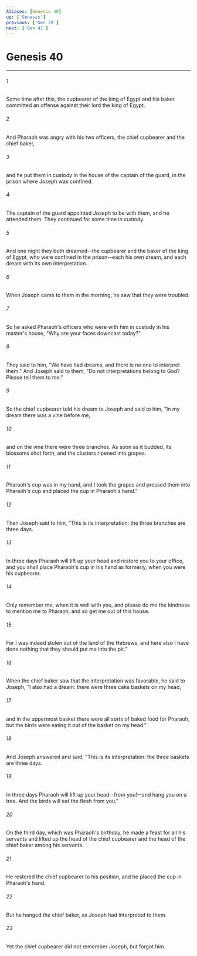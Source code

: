 ```yaml
---
Aliases: [Genesis 40]
up: ['Genesis']
previous: ['Gen 39']
next: ['Gen 41']
---
```

# Genesis 40
***



###### 1 
Some time after this, the cupbearer of the king of Egypt and his baker committed an offense against their lord the king of Egypt. 

###### 2 
And Pharaoh was angry with his two officers, the chief cupbearer and the chief baker, 

###### 3 
and he put them in custody in the house of the captain of the guard, in the prison where Joseph was confined. 

###### 4 
The captain of the guard appointed Joseph to be with them, and he attended them. They continued for some time in custody. 

###### 5 
And one night they both dreamed--the cupbearer and the baker of the king of Egypt, who were confined in the prison--each his own dream, and each dream with its own interpretation. 

###### 6 
When Joseph came to them in the morning, he saw that they were troubled. 

###### 7 
So he asked Pharaoh's officers who were with him in custody in his master's house, "Why are your faces downcast today?" 

###### 8 
They said to him, "We have had dreams, and there is no one to interpret them." And Joseph said to them, "Do not interpretations belong to God? Please tell them to me." 

###### 9 
So the chief cupbearer told his dream to Joseph and said to him, "In my dream there was a vine before me, 

###### 10 
and on the vine there were three branches. As soon as it budded, its blossoms shot forth, and the clusters ripened into grapes. 

###### 11 
Pharaoh's cup was in my hand, and I took the grapes and pressed them into Pharaoh's cup and placed the cup in Pharaoh's hand." 

###### 12 
Then Joseph said to him, "This is its interpretation: the three branches are three days. 

###### 13 
In three days Pharaoh will lift up your head and restore you to your office, and you shall place Pharaoh's cup in his hand as formerly, when you were his cupbearer. 

###### 14 
Only remember me, when it is well with you, and please do me the kindness to mention me to Pharaoh, and so get me out of this house. 

###### 15 
For I was indeed stolen out of the land of the Hebrews, and here also I have done nothing that they should put me into the pit." 

###### 16 
When the chief baker saw that the interpretation was favorable, he said to Joseph, "I also had a dream: there were three cake baskets on my head, 

###### 17 
and in the uppermost basket there were all sorts of baked food for Pharaoh, but the birds were eating it out of the basket on my head." 

###### 18 
And Joseph answered and said, "This is its interpretation: the three baskets are three days. 

###### 19 
In three days Pharaoh will lift up your head--from you!--and hang you on a tree. And the birds will eat the flesh from you." 

###### 20 
On the third day, which was Pharaoh's birthday, he made a feast for all his servants and lifted up the head of the chief cupbearer and the head of the chief baker among his servants. 

###### 21 
He restored the chief cupbearer to his position, and he placed the cup in Pharaoh's hand. 

###### 22 
But he hanged the chief baker, as Joseph had interpreted to them. 

###### 23 
Yet the chief cupbearer did not remember Joseph, but forgot him.
